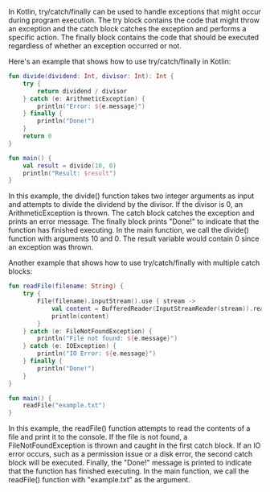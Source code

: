 In Kotlin, try/catch/finally can be used to handle exceptions that might occur during program execution. The try block contains the code that might throw an exception and the catch block catches the exception and performs a specific action. The finally block contains the code that should be executed regardless of whether an exception occurred or not.

Here's an example that shows how to use try/catch/finally in Kotlin:

```kotlin
fun divide(dividend: Int, divisor: Int): Int {
    try {
        return dividend / divisor
    } catch (e: ArithmeticException) {
        println("Error: ${e.message}")
    } finally {
        println("Done!")
    }
    return 0
}

fun main() {
    val result = divide(10, 0)
    println("Result: $result")
}
```

In this example, the divide() function takes two integer arguments as input and attempts to divide the dividend by the divisor. If the divisor is 0, an ArithmeticException is thrown. The catch block catches the exception and prints an error message. The finally block prints "Done!" to indicate that the function has finished executing. In the main function, we call the divide() function with arguments 10 and 0. The result variable would contain 0 since an exception was thrown.

Another example that shows how to use try/catch/finally with multiple catch blocks:

```kotlin
fun readFile(filename: String) {
    try {
        File(filename).inputStream().use { stream ->
            val content = BufferedReader(InputStreamReader(stream)).readText()
            println(content)
        }
    } catch (e: FileNotFoundException) {
        println("File not found: ${e.message}")
    } catch (e: IOException) {
        println("IO Error: ${e.message}")
    } finally {
        println("Done!")
    }
}

fun main() {
    readFile("example.txt")
}
```

In this example, the readFile() function attempts to read the contents of a file and print it to the console. If the file is not found, a FileNotFoundException is thrown and caught in the first catch block. If an IO error occurs, such as a permission issue or a disk error, the second catch block will be executed. Finally, the "Done!" message is printed to indicate that the function has finished executing. In the main function, we call the readFile() function with "example.txt" as the argument.